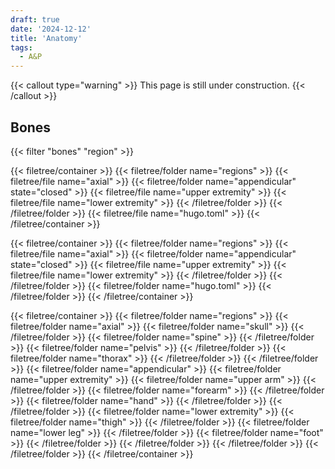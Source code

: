 ```yaml
---
draft: true
date: '2024-12-12'
title: 'Anatomy'
tags:
  - A&P
---
```


{{< callout type="warning" >}}
  This page is still under construction.
{{< /callout >}}

## Bones

{{< filter "bones" "region" >}}

{{< filetree/container >}}
  {{< filetree/folder name="regions" >}}
    {{< filetree/file name="axial" >}}
    {{< filetree/folder name="appendicular" state="closed" >}}
      {{< filetree/file name="upper extremity" >}}
      {{< filetree/file name="lower extremity" >}}
    {{< /filetree/folder >}}
  {{< /filetree/folder >}}
  {{< filetree/file name="hugo.toml" >}}
{{< /filetree/container >}}

{{< filetree/container >}}
  {{< filetree/folder name="regions" >}}
    {{< filetree/file name="axial" >}}
    {{< filetree/folder name="appendicular" state="closed" >}}
      {{< filetree/file name="upper extremity" >}}
      {{< filetree/file name="lower extremity" >}}
    {{< /filetree/folder >}}
  {{< /filetree/folder >}}
  {{< filetree/folder name="hugo.toml" >}}
  {{< /filetree/folder >}}
{{< /filetree/container >}}

{{< filetree/container >}}
    {{< filetree/folder name="regions" >}}
      {{< filetree/folder name="axial" >}}
        {{< filetree/folder name="skull" >}}
        {{< /filetree/folder >}}
        {{< filetree/folder name="spine" >}}
        {{< /filetree/folder >}}
        {{< filetree/folder name="pelvis" >}}
        {{< /filetree/folder >}}
        {{< filetree/folder name="thorax" >}}
        {{< /filetree/folder >}}
      {{< /filetree/folder >}}
      {{< filetree/folder name="appendicular" >}}
        {{< filetree/folder name="upper extremity" >}}
          {{< filetree/folder name="upper arm" >}}
          {{< /filetree/folder >}}
          {{< filetree/folder name="forearm" >}}
          {{< /filetree/folder >}}
          {{< filetree/folder name="hand" >}}
          {{< /filetree/folder >}}
        {{< /filetree/folder >}}
        {{< filetree/folder name="lower extremity" >}}
          {{< filetree/folder name="thigh" >}}
          {{< /filetree/folder >}}
          {{< filetree/folder name="lower leg" >}}
          {{< /filetree/folder >}}
          {{< filetree/folder name="foot" >}}
          {{< /filetree/folder >}}
        {{< /filetree/folder >}}
      {{< /filetree/folder >}}
    {{< /filetree/folder >}}
{{< /filetree/container >}}